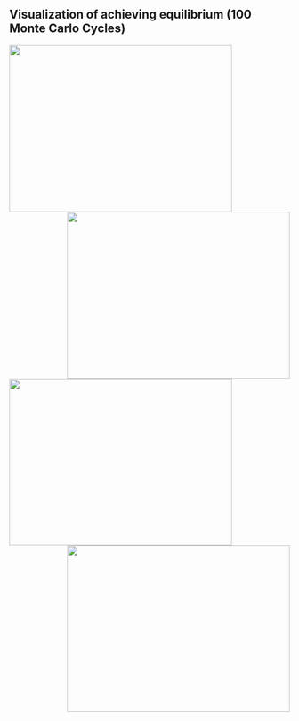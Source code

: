## Visualization of achieving equilibrium (100 Monte Carlo Cycles)


<img align="left" width="400" height="300" src="https://user-images.githubusercontent.com/54407312/69145262-8a1dbe80-0acd-11ea-87f8-6d631ae6756f.gif">
<img align="right" width="400" height="300" src="https://user-images.githubusercontent.com/54407312/69145308-aae61400-0acd-11ea-9bba-064ec056fb26.gif">
<img align="left" width="400" height="300" src="https://user-images.githubusercontent.com/54407312/69144989-e16f5f00-0acc-11ea-8a1f-28b493f5f6d4.gif">
<img align="right" width="400" height="300" src="https://user-images.githubusercontent.com/54407312/69145178-59d62000-0acd-11ea-9fd5-8de6618e3c8b.gif">
